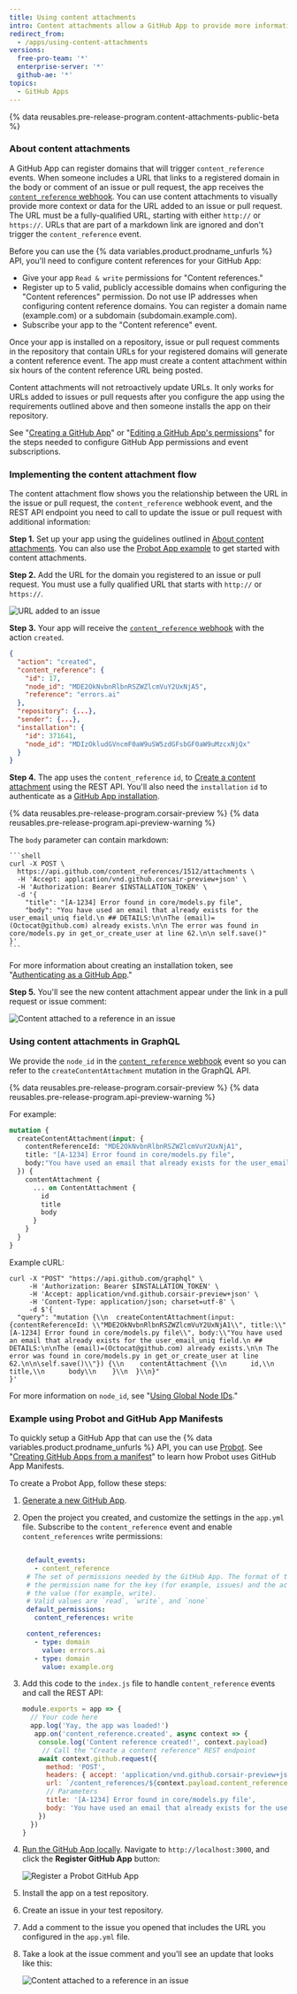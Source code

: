 ```yaml
---
title: Using content attachments
intro: Content attachments allow a GitHub App to provide more information in GitHub for URLs that link to registered domains. GitHub renders the information provided by the app under the URL in the body or comment of an issue or pull request.
redirect_from:
  - /apps/using-content-attachments
versions:
  free-pro-team: '*'
  enterprise-server: '*'
  github-ae: '*'
topics:
  - GitHub Apps
---
```


{% data reusables.pre-release-program.content-attachments-public-beta %}

### About content attachments

A GitHub App can register domains that will trigger `content_reference` events. When someone includes a URL that links to a registered domain in the body or comment of an issue or pull request, the app receives the [`content_reference` webhook](/webhooks/event-payloads/#content_reference). You can use content attachments to visually provide more context or data for the URL added to an issue or pull request. The URL must be a fully-qualified URL, starting with either `http://` or `https://`. URLs that are part of a markdown link are ignored and don't trigger the `content_reference` event.

Before you can use the {% data variables.product.prodname_unfurls %} API, you'll need to configure content references for your GitHub App:
* Give your app `Read & write` permissions for "Content references."
* Register up to 5 valid, publicly accessible domains when configuring the "Content references" permission. Do not use IP addresses when configuring content reference domains. You can register a domain name (example.com) or a subdomain (subdomain.example.com).
* Subscribe your app to the "Content reference" event.

Once your app is installed on a repository, issue or pull request comments in the repository that contain URLs for your registered domains will generate a content reference event. The app must create a content attachment within six hours of the content reference URL being posted.

Content attachments will not retroactively update URLs. It only works for URLs added to issues or pull requests after you configure the app using the requirements outlined above and then someone installs the app on their repository.

See "[Creating a GitHub App](/apps/building-github-apps/creating-a-github-app/)" or "[Editing a GitHub App's permissions](/apps/managing-github-apps/editing-a-github-app-s-permissions/)" for the steps needed to configure GitHub App permissions and event subscriptions.

### Implementing the content attachment flow

The content attachment flow shows you the relationship between the URL in the issue or pull request, the `content_reference` webhook event, and the REST API endpoint you need to call to update the issue or pull request with additional information:

**Step 1.** Set up your app using the guidelines outlined in [About content attachments](#about-content-attachments). You can also use the [Probot App example](#example-using-probot-and-github-app-manifests) to get started with content attachments.

**Step 2.** Add the URL for the domain you registered to an issue or pull request. You must use a fully qualified URL that starts with `http://` or `https://`.

![URL added to an issue](/assets/images/github-apps/github_apps_content_reference.png)

**Step 3.** Your app will receive the [`content_reference` webhook](/webhooks/event-payloads/#content_reference) with the action `created`.

``` json
{
  "action": "created",
  "content_reference": {
    "id": 17,
    "node_id": "MDE2OkNvbnRlbnRSZWZlcmVuY2UxNjA5",
    "reference": "errors.ai"
  },
  "repository": {...},
  "sender": {...},
  "installation": {
    "id": 371641,
    "node_id": "MDIzOkludGVncmF0aW9uSW5zdGFsbGF0aW9uMzcxNjQx"
  }
}
```

**Step 4.** The app uses the `content_reference` `id`, to [Create a content attachment](/rest/reference/apps#create-a-content-attachment) using the REST API. You'll also need the `installation` `id` to authenticate as a [GitHub App installation](/apps/building-github-apps/authenticating-with-github-apps/#authenticating-as-an-installation).

{% data reusables.pre-release-program.corsair-preview %}
{% data reusables.pre-release-program.api-preview-warning %}

The `body` parameter can contain markdown:

    ```shell
    curl -X POST \
      https://api.github.com/content_references/1512/attachments \
      -H 'Accept: application/vnd.github.corsair-preview+json' \
      -H 'Authorization: Bearer $INSTALLATION_TOKEN' \
      -d '{
    	"title": "[A-1234] Error found in core/models.py file",
    	"body": "You have used an email that already exists for the user_email_uniq field.\n ## DETAILS:\n\nThe (email)=(Octocat@github.com) already exists.\n\n The error was found in core/models.py in get_or_create_user at line 62.\n\n self.save()"
    }'
    ```

For more information about creating an installation token, see "[Authenticating as a GitHub App](/apps/building-github-apps/authenticating-with-github-apps/#authenticating-as-an-installation)."

**Step 5.** You'll see the new content attachment appear under the link in a pull request or issue comment:

![Content attached to a reference in an issue](/assets/images/github-apps/content_reference_attachment.png)

### Using content attachments in GraphQL
We provide the `node_id` in the [`content_reference` webhook](/webhooks/event-payloads/#content_reference) event so you can refer to the `createContentAttachment` mutation in the GraphQL API.

{% data reusables.pre-release-program.corsair-preview %}
{% data reusables.pre-release-program.api-preview-warning %}

For example:

``` graphql
mutation {
  createContentAttachment(input: {
    contentReferenceId: "MDE2OkNvbnRlbnRSZWZlcmVuY2UxNjA1",
    title: "[A-1234] Error found in core/models.py file",
    body:"You have used an email that already exists for the user_email_uniq field.\n ## DETAILS:\n\nThe (email)=(Octocat@github.com) already exists.\n\n The error was found in core/models.py in get_or_create_user at line 62.\n\n self.save()"
  }) {
    contentAttachment {
      ... on ContentAttachment {
        id
        title
        body
      }
    }
  }
}
```
Example cURL:

```shell
curl -X "POST" "https://api.github.com/graphql" \
     -H 'Authorization: Bearer $INSTALLATION_TOKEN' \
     -H 'Accept: application/vnd.github.corsair-preview+json' \
     -H 'Content-Type: application/json; charset=utf-8' \
     -d $'{
  "query": "mutation {\\n  createContentAttachment(input:{contentReferenceId: \\"MDE2OkNvbnRlbnRSZWZlcmVuY2UxNjA1\\", title:\\"[A-1234] Error found in core/models.py file\\", body:\\"You have used an email that already exists for the user_email_uniq field.\n ## DETAILS:\n\nThe (email)=(Octocat@github.com) already exists.\n\n The error was found in core/models.py in get_or_create_user at line 62.\n\n\self.save()\\"}) {\\n    contentAttachment {\\n      id,\\n      title,\\n      body\\n    }\\n  }\\n}"
}'
```

For more information on `node_id`, see "[Using Global Node IDs](/graphql/guides/using-global-node-ids)."

### Example using Probot and GitHub App Manifests

To quickly setup a GitHub App that can use the {% data variables.product.prodname_unfurls %} API, you can use [Probot](https://probot.github.io/). See "[Creating GitHub Apps from a manifest](/apps/building-github-apps/creating-github-apps-from-a-manifest/)" to learn how Probot uses GitHub App Manifests.

To create a Probot App, follow these steps:

1. [Generate a new GitHub App](https://probot.github.io/docs/development/#generating-a-new-app).
2. Open the project you created, and customize the settings in the `app.yml` file. Subscribe to the `content_reference` event and enable `content_references` write permissions:

   ``` yml

    default_events:
      - content_reference
    # The set of permissions needed by the GitHub App. The format of the object uses
    # the permission name for the key (for example, issues) and the access type for
    # the value (for example, write).
    # Valid values are `read`, `write`, and `none`
    default_permissions:
      content_references: write

    content_references:
      - type: domain
        value: errors.ai
      - type: domain
        value: example.org
   ```

3. Add this code to the `index.js` file to handle `content_reference` events and call the REST API:

    ``` javascript
    module.exports = app => {
      // Your code here
      app.log('Yay, the app was loaded!')
       app.on('content_reference.created', async context => {
        console.log('Content reference created!', context.payload)
         // Call the "Create a content reference" REST endpoint
        await context.github.request({
          method: 'POST',
          headers: { accept: 'application/vnd.github.corsair-preview+json' },
          url: `/content_references/${context.payload.content_reference.id}/attachments`,
          // Parameters
          title: '[A-1234] Error found in core/models.py file',
          body: 'You have used an email that already exists for the user_email_uniq field.\n ## DETAILS:\n\nThe (email)=(Octocat@github.com) already exists.\n\n The error was found in core/models.py in get_or_create_user at line 62.\n\nself.save()'
        })
      })
    }
    ```

4. [Run the GitHub App locally](https://probot.github.io/docs/development/#running-the-app-locally). Navigate to `http://localhost:3000`, and click the **Register GitHub App** button:

   ![Register a Probot GitHub App](/assets/images/github-apps/github_apps_probot-registration.png)

5. Install the app on a test repository.
6. Create an issue in your test repository.
7. Add a comment to the issue you opened that includes the URL you configured in the `app.yml` file.
8. Take a look at the issue comment and you'll see an update that looks like this:

   ![Content attached to a reference in an issue](/assets/images/github-apps/content_reference_attachment.png)
